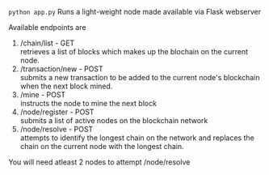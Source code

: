 `python app.py`
Runs a light-weight node made available via Flask webserver

Available endpoints are
<ol>
<li>    /chain/list - GET <br>
   retrieves a list of blocks which makes up the blochain on the current node.
</li>   
   
<li>  /transaction/new - POST <br>
   submits a new transaction to be added to the current node's blockchain when the next block mined.
</li>   

<li> /mine - POST <br>
   instructs the node to mine the next block
</li>   

<li>  /node/register - POST <br>
   submits a list of active nodes on the blockchain network
</li>   

<li>   /node/resolve - POST <br>
   attempts to identify the longest chain on the network and replaces the chain on the current node with the longest chain.
</li>   

</ol>   
You will need atleast 2 nodes to attempt /node/resolve
